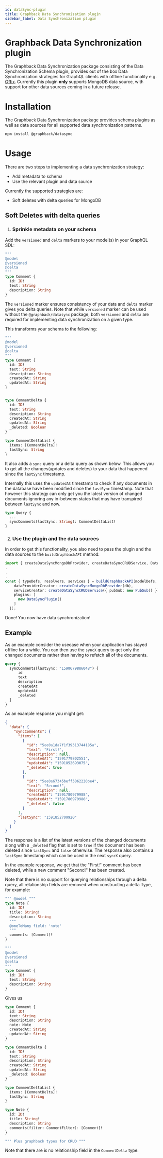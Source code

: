 ```yaml
---
id: dataSync-plugin
title: Graphback Data Synchronization plugin
sidebar_label: Data Synchronization plugin
---
```


# Graphback Data Synchronization plugin

The Graphback Data Synchronization package consisting of the Data Synchronization Schema plugin, provides out of the box Data Synchronization strategies for GraphQL clients with offline functionality e.g. [Offix](https://offix.dev). Currently this plugin **only** supports MongoDB data source, with support for other data sources coming in a future release.

# Installation

The Graphback Data Synchronization package provides schema plugins as well as data sources for all supported data synchronization patterns.

```bash
npm install @graphback/datasync
```

# Usage

There are two steps to implementing a data synchronization strategy:

- Add metadata to schema
- Use the relevant plugin and data source

Currently the supported strategies are:

- Soft deletes with delta queries for MongoDB

## Soft Deletes with delta queries

1. ### Sprinkle metadata on your schema

Add the `versioned` and `delta` markers to your model(s) in your GraphQL SDL:

```graphql
""" 
@model
@versioned
@delta 
"""
type Comment {
  id: ID!
  text: String
  description: String
}
```

The `versioned` marker ensures consistency of your data and `delta` marker gives you delta queries. Note that while `versioned` marker can be used without the `@graphback/datasync` package, both `versioned` and `delta` are required for implementing data synchronization on a given type.

This transforms your schema to the following:

```graphql
""" 
@model
@versioned
@delta 
"""
type Comment {
  id: ID!
  text: String
  description: String
  createdAt: String
  updatedAt: String
}


type CommentDelta {
  id: ID!
  text: String
  description: String
  createdAt: String
  updatedAt: String
  _deleted: Boolean
}

type CommentDeltaList {
  items: [CommentDelta]!
  lastSync: String
}
```

It also adds a `sync` query or a delta query as shown below. This allows you to get all the changes(updates and deletes) to your data that happened since the `lastSync` timestamp. 

Internally this uses the `updatedAt` timestamp to check if any documents in the database have been modified since the `lastSync` timestamp. Note that however this strategy can only get you the latest version of changed documents ignoring any in-between states that may have transpired between `lastSync` and now.

```graphql
type Query {
  ...
  syncComments(lastSync: String): CommentDeltaList!
}
```

2. ### Use the plugin and the data sources

In order to get this functionality, you also need to pass the plugin and the data sources to the `buildGraphbackAPI` method:

```typescript
import { createDataSyncMongoDbProvider, createDataSyncCRUDService, DataSyncPlugin } from '@graphback/datasync'
.
.
.
const { typeDefs, resolvers, services } = buildGraphbackAPI(modelDefs, {
    dataProviderCreator: createDataSyncMongoDbProvider(db),
    serviceCreator: createDataSyncCRUDService({ pubSub: new PubSub() }),
    plugins: [
      new DataSyncPlugin()
    ]
  });
```

Done! You now have data synchronization!

## Example

As an example consider the usecase when your application has stayed offline for a while. You can then use the `syncX` query to get only the changed documents rather than having to refetch all of the documents.

```graphql
query {
  syncComments(lastSync: "1590679886048") {
      id
      text
      description
      createdAt
      updatedAt
      _deleted
  }
}
```

As an example response you might get:

```json
{
  "data": {
    "syncComments": {
      "items": [
        {
          "id": "5ee0a1da7f1f39313744185a",
          "text": "First!",
          "description": null,
          "createdAt": "1591779802551",
          "updatedAt": "1591852693075",
          "_deleted": true
        },
        {
          "id": "5ee0a67345beff3862220be4",
          "text": "Second!",
          "description": null,
          "createdAt": "1591780979988",
          "updatedAt": "1591780979988",
          "_deleted": false
        }
      ],
      "lastSync": "1591852700920"
    }
  }
}
```

The response is a list of the latest versions of the changed  documents along with a `_deleted` flag that is set to `true` if the document has been deleted since `lastSync` and `false` otherwise. The response also contains a `lastSync` timestamp which can be used in the next `syncX` query.

In the example response, we get that the "First!" comment has been deleted, while a new comment "Second!" has been created.

Note that there is no support for querying relationships through a delta query, all relationship fields are removed when constructing a delta Type, for example:

```graphql
""" @model """
type Note {
  id: ID!
  title: String!
  description: String
  """
  @oneToMany field: 'note'
  """
  comments: [Comment]!
}

""" 
@model
@versioned
@delta 
"""
type Comment {
  id: ID!
  text: String
  description: String
}
```
Gives us
```graphql
type Comment {
  id: ID!
  text: String
  description: String
  note: Note
  createdAt: String
  updatedAt: String
}

type CommentDelta {
  id: ID!
  text: String
  description: String
  createdAt: String
  updatedAt: String
  _deleted: Boolean
}

type CommentDeltaList {
  items: [CommentDelta]!
  lastSync: String
}

type Note {
  id: ID!
  title: String!
  description: String
  comments(filter: CommentFilter): [Comment]!
}

""" Plus graphback types for CRUD """
```

Note that there are is no relationship field in the `CommentDelta` type.
